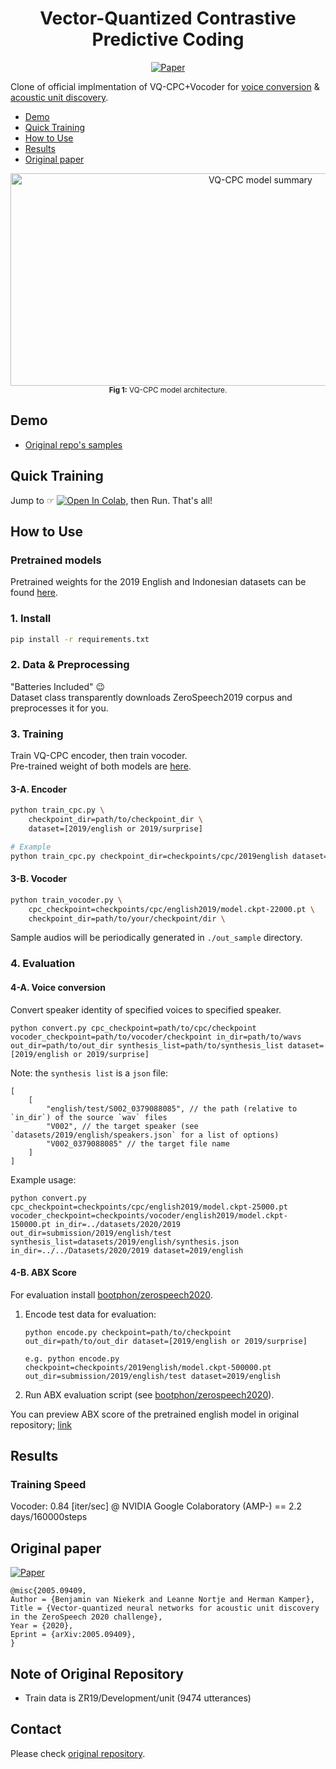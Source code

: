 <div align="center">

# Vector-Quantized Contrastive Predictive Coding <!-- omit in toc -->
<!-- [![Open In Colab](https://colab.research.google.com/assets/colab-badge.svg)][notebook] -->
[![Paper](http://img.shields.io/badge/paper-arxiv.2005.09409-B31B1B.svg)][paper]  

</div>

Clone of official implmentation of VQ-CPC+Vocoder for [voice conversion](https://ja.wikipedia.org/wiki/%E9%9F%B3%E5%A3%B0%E5%90%88%E6%88%90#%E9%9F%B3%E5%A3%B0%E5%A4%89%E6%8F%9B) & [acoustic unit discovery](https://ja.wikipedia.org/wiki/%E9%9F%B3%E5%A3%B0%E5%88%86%E6%9E%90#Acoustic_Unit_Discovery).  

<!-- generated by [Markdown All in One](https://marketplace.visualstudio.com/items?itemName=yzhang.markdown-all-in-one) -->
- [Demo](#demo)
- [Quick Training](#quick-training)
- [How to Use](#how-to-use)
- [Results](#results)
- [Original paper](#original-paper)

<p align="center">
  <img width="784" height="340" alt="VQ-CPC model summary"
    src="https://raw.githubusercontent.com/bshall/VectorQuantizedCPC/master/model.png"><br>
  <sup><strong>Fig 1:</strong> VQ-CPC model architecture.</sup>
</p>

## Demo
- [Original repo's samples](https://bshall.github.io/VectorQuantizedCPC/)

## Quick Training
Jump to ☞ [![Open In Colab](https://colab.research.google.com/assets/colab-badge.svg)][notebook], then Run. That's all!  

## How to Use

### Pretrained models <!-- omit in toc -->
Pretrained weights for the 2019 English and Indonesian datasets can be found [here](https://github.com/bshall/VectorQuantizedCPC/releases/tag/v0.1).

### 1. Install <!-- omit in toc -->
```bash
pip install -r requirements.txt
```

### 2. Data & Preprocessing <!-- omit in toc -->
"Batteries Included" 😉  
Dataset class transparently downloads ZeroSpeech2019 corpus and preprocesses it for you.  

### 3. Training <!-- omit in toc -->
Train VQ-CPC encoder, then train vocoder.  
Pre-trained weight of both models are [here](https://github.com/bshall/VectorQuantizedCPC/releases/tag/v0.1).  

#### 3-A. Encoder <!-- omit in toc -->
```bash
python train_cpc.py \
    checkpoint_dir=path/to/checkpoint_dir \
    dataset=[2019/english or 2019/surprise]

# Example
python train_cpc.py checkpoint_dir=checkpoints/cpc/2019english dataset=2019/english
```

#### 3-B. Vocoder <!-- omit in toc -->
```bash
python train_vocoder.py \
    cpc_checkpoint=checkpoints/cpc/english2019/model.ckpt-22000.pt \
    checkpoint_dir=path/to/your/checkpoint/dir \
```

Sample audios will be periodically generated in `./out_sample` directory.

### 4. Evaluation <!-- omit in toc -->

#### 4-A. Voice conversion <!-- omit in toc -->
Convert speaker identity of specified voices to specified speaker.

```
python convert.py cpc_checkpoint=path/to/cpc/checkpoint vocoder_checkpoint=path/to/vocoder/checkpoint in_dir=path/to/wavs out_dir=path/to/out_dir synthesis_list=path/to/synthesis_list dataset=[2019/english or 2019/surprise]
```

Note: the `synthesis list` is a `json` file:
```
[
    [
        "english/test/S002_0379088085", // the path (relative to `in_dir`) of the source `wav` files
        "V002", // the target speaker (see `datasets/2019/english/speakers.json` for a list of options)
        "V002_0379088085" // the target file name
    ]
]
```

Example usage:
```
python convert.py cpc_checkpoint=checkpoints/cpc/english2019/model.ckpt-25000.pt vocoder_checkpoint=checkpoints/vocoder/english2019/model.ckpt-150000.pt in_dir=../datasets/2020/2019 out_dir=submission/2019/english/test synthesis_list=datasets/2019/english/synthesis.json in_dir=../../Datasets/2020/2019 dataset=2019/english
```

#### 4-B. ABX Score <!-- omit in toc -->
For evaluation install [bootphon/zerospeech2020](https://github.com/bootphon/zerospeech2020).
    
1.  Encode test data for evaluation:
    ```
    python encode.py checkpoint=path/to/checkpoint out_dir=path/to/out_dir dataset=[2019/english or 2019/surprise]
    ```
    ```
    e.g. python encode.py checkpoint=checkpoints/2019english/model.ckpt-500000.pt out_dir=submission/2019/english/test dataset=2019/english
    ```
    
2. Run ABX evaluation script (see [bootphon/zerospeech2020](https://github.com/bootphon/zerospeech2020)).

You can preview ABX score of the pretrained english model in original repository; [link](https://github.com/bshall/VectorQuantizedCPC#abx-score)  

## Results
### Training Speed <!-- omit in toc -->
Vocoder: 0.84 [iter/sec] @ NVIDIA  Google Colaboratory (AMP-) == 2.2 days/160000steps  

## Original paper
[![Paper](http://img.shields.io/badge/paper-arxiv.2005.09409-B31B1B.svg)][paper]  
<!-- https://arxiv2bibtex.org/?q=2005.09409&format=bibtex -->
```
@misc{2005.09409,
Author = {Benjamin van Niekerk and Leanne Nortje and Herman Kamper},
Title = {Vector-quantized neural networks for acoustic unit discovery in the ZeroSpeech 2020 challenge},
Year = {2020},
Eprint = {arXiv:2005.09409},
}
```

[paper]:https://arxiv.org/abs/2005.09409
[notebook]:https://colab.research.google.com/github/tarepan/VectorQuantizedCPC/blob/master/VQ_CPC_training.ipynb

## Note of Original Repository <!-- omit in toc -->
- Train data is ZR19/Development/unit (9474 utterances)

## Contact <!-- omit in toc -->
Please check [original repository](https://github.com/bshall/VectorQuantizedCPC).  
